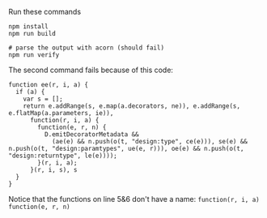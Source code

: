 Run these commands

    npm install
    npm run build

    # parse the output with acorn (should fail)
    npm run verify

The second command fails because of this code:

```
function ee(r, i, a) {
  if (a) {
    var s = [];
    return e.addRange(s, e.map(a.decorators, ne)), e.addRange(s, e.flatMap(a.parameters, ie)),
      function(r, i, a) {
        function(e, r, n) {
          D.emitDecoratorMetadata &&
            (ae(e) && n.push(o(t, "design:type", ce(e))), se(e) && n.push(o(t, "design:paramtypes", ue(e, r))), oe(e) && n.push(o(t, "design:returntype", le(e))));
        }(r, i, a);
      }(r, i, s), s
  }
}
```

Notice that the functions on line 5&6 don't have a name: `function(r, i, a)` `function(e, r, n)`
